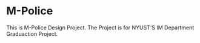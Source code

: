 # M-Police
This is M-Police Design Project. The Project is for NYUST'S IM Department Graduaction Project.
